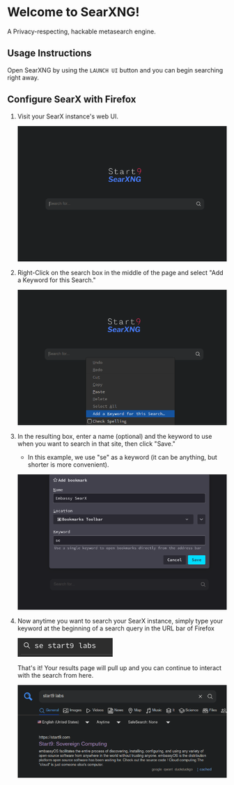 # Welcome to SearXNG!
A Privacy-respecting, hackable metasearch engine.
## Usage Instructions
Open SearXNG by using the `LAUNCH UI` button and you can begin searching right away.

## Configure SearX with Firefox
1. Visit your SearX instance's web UI.

    ![SearX](./assets/browser0.png)

1. Right-Click on the search box in the middle of the page and select "Add a Keyword for this Search."
    
    ![SearX](./assets/browser1.png)

1. In the resulting box, enter a name (optional) and the keyword to use when you want to search in that site, then click "Save."
    - In this example, we use "se" as a keyword (it can be anything, but shorter is more convenient).
    
    ![SearX](./assets/browser2.png)

1. Now anytime you want to search your SearX instance, simply type your keyword at the beginning of a search query in the URL bar of Firefox
    
    ![SearX](./assets/browser3.png)

    That's it!  Your results page will pull up and you can continue to interact with the search from here.
    
    ![SearX](./assets/browser4.png)
